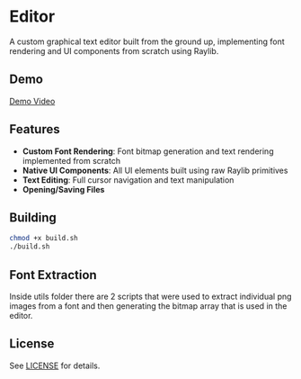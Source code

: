 # Editor

A custom graphical text editor built from the ground up, implementing font rendering and UI components from scratch using Raylib.

## Demo

[Demo Video](screenshots/first.webm)

## Features

- **Custom Font Rendering**: Font bitmap generation and text rendering implemented from scratch
- **Native UI Components**: All UI elements built using raw Raylib primitives
- **Text Editing**: Full cursor navigation and text manipulation
- **Opening/Saving Files**

## Building

```bash
chmod +x build.sh
./build.sh
```

## Font Extraction

Inside utils folder there are 2 scripts that were used to extract individual png images from a font and then generating the bitmap array that is used in the editor.


## License

See [LICENSE](LICENSE) for details.